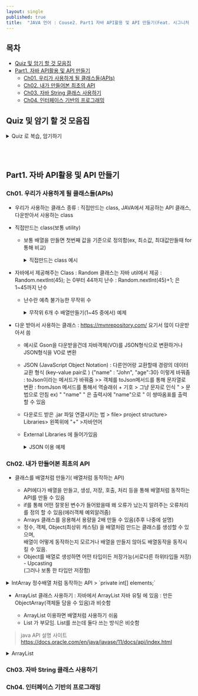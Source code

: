 ```yaml
---
layout: single
published: true
title:  "JAVA 언어 : Couse2. Part1 자바 API활용 및 API 만들기(Feat. 시그니처 백엔드 강의)"
---
```


## 목차

- [Quiz 및 암기 할 것 모음집](#quiz-및-암기-할-것-모음집)
- [Part1. 자바 API활용 및 API 만들기](#part1-자바-api활용-및-api-만들기)
  * [Ch01. 우리가 사용하게 될 클래스들(APIs)](#ch01-우리가-사용하게-될-클래스들apis)
  * [Ch02. 내가 만들어본 최초의 API](#ch02-내가-만들어본-최초의-api)
  * [Ch03. 자바 String 클래스 사용하기](#ch03-자바-string-클래스-사용하기)
  * [Ch04. 인터페이스 기반의 프로그래밍](#ch04-인터페이스-기반의-프로그래밍)




## Quiz 및 암기 할 것 모음집


<details>
  <summary>
    Quiz 로 복습, 암기하기
  </summary>
<div markdown="1">
  <br>

1. Random클래스를 이용하여 난수를  1~10까지 발생시키는 코드?
  <br>

2. 프로그래밍 언어나 플랫폼에 상관없이 데이터를 교환할 수 있도록 설계된 데이터 형식?

  <br>

3. 이름(name)이 홍길동이고 나이(age)가 30인 데이터를 JSON 형식으로 표현

  <br>

4. JSON 형식의 문자열을 자바 객체로 변환해주는 Gson API의 메서드를 기술

  <br>

5. 객체를 JSON 형식으로 변환해주는 Gson API의 메서드를 기술

  <br>

6. 생성자 안에서 다른 생성자를 호출할때 쓰는 것?
7. 자바에서 제공해주는 클래스 중 모든 객체를 배열에 저장하여 관리하는 클래스는 무엇인가?
8. ArrayList가 저장된 자바 패키지 이름을 쓰세요.
9. ArrayList에 객체를 저장하는 메서드 이름과 객체를 가져오는 메서드 이름을 쓰세요.
10. ArrayList에 저장된 객체의 개수를 구하는 메서드를 쓰세요.
11. ArrayList에 Book  타입처럼 특정 객체만 저장  하려면 어떻게 선언을 해야 하는가



<details>
  <summary>
    답안지
  </summary>

<div markdown="1">
  <br>

1. int num=rand.nextInt(10)+1
2. JSON
3. { “name”:”홍길동”,”age”:30}
4. fromJson()
5. toJson()
6. this(다른생성자 매개변수타입);
7. ArrayList
8. java.util
9. add, get
10. size
11. ArrayList<Book>


</div>
</details>



</div>
</details>

  <br>
  
  <br>
  


  <br>
  


## Part1. 자바 API활용 및 API 만들기

### Ch01. 우리가 사용하게 될 클래스들(APIs) 

* 우리가 사용하는 클래스 종류
  : 직접만드는 class, JAVA에서 제공하는 API 클래스, 다운받아서 사용하는 class

* 직접만드는 class(보통 utility)
  - 보통 배열을 만들면 첫번째 값을 기준으로 정의함(ex, 최소값, 최대값만들때 for 통해 비교)

    <details>
      <summary>
        직접만드는 class 예시
      </summary>
    
    <div markdown="1">
      <br>

  
       - 최소값, 최대값 클래스를 만들고..
  
      ```java
          public class MinMaxFindler {
              private MinMaxFindler(){   }
                public static int findMin(int[] arr){ 
                  int min=arr[0]; // 초기값
                  for(int i=1;i<arr.length;i++){
                      if(arr[i]<min){ 
                        min=arr[i];
                      }//
                }//
                return min;
            }
          public static int findMax(int[] arr){
              int max=arr[0]; // 초기값
              for(int i=1;i<arr.length;i++){
                  if(arr[i]>max){
                      max=arr[i];
                  }//
              }//
              return max;
              }
            }
      ```

    - 사용하는 예시
      
        ```java
        import fc.java.model2.MinMaxFindler;
    
        public class MinMaxFinderTest {
            public static void main(String[] args) {
                int[] arr={5,3,9,1,7};
                int min=MinMaxFindler.findMin(arr);
                int max=MinMaxFindler.findMax(arr);
                System.out.println("min = " + min); // 1
                System.out.println("max = " + max); // 9
            }
          }
      ```

    </div>
    </details>


* 자바에서 제공해주는 Class
  : Random 클래스는 자바 util에서 제공
  : Random.nextInt(45); 는 0부터 44까지 난수
  : Random.nextInt(45)+1; 은 1~45까지 난수

  - 난수란 예측 불가능한 무작위 수


    <details>
      <summary>
        무작위 6개 수 배열만들기(1~45 중에서) 예제
      </summary>
    
    <div markdown="1">
      <br>
    
    ```java
    import java.util.Random;
    
    public class RandomAPI {
        public static void main(String[] args) {
            Random rand=new Random();
            int[] arr=new int[6];
            int i=0; // 저장위치(pos)
            while (i<6){
                int num=rand.nextInt(45)+1; // 1~45 중에 숫자 하나 고르기
                boolean isDuplicate=false; // 기본으로 겹치지 않는다
                for(int j=0;j<i;j++){ //i번째 배열 숫자와 그전까지 숫자 중복하는지 확인하기
                    if(arr[j]==num){ 
                        isDuplicate=true; //같으면 트루 >>겹친다로
                        break;
                    }//
                }//
                if(!isDuplicate){ // 겹치지 않으면 다음 i++ 생성(i번째에 넘버 저장후 i에 1더해줌)
                    arr[i++]=num;
                }
            }//
            for(int num : arr){
                System.out.print(num+" ");
            }
        }
    }
    ```
    
    
    </div>
    </details>

* 다운 받아서 사용하는 클래스
  : https://mvnrepository.com/ 요기서 많이 다운받아서 씀

  - 예시로 Gson을 다운받을건데 자바객체(VO)를 JSON형식으로 변환하거나 JSON형식을 VO로 변환
  - JSON (JavaScript Object Notation) : 다른언어랑 교환할때 경량의 데이터 교환 형식 (key-value pair로 ) {"name" : "John", "age":30} 이렇게 바꿔줌
     : toJson이라는 메서드가 바꿔줌 >>  객체를 toJson메서드를 통해 문자열로 변환
     : fromJson 메서드를 통해서  역슬래쉬 + 기호 > 그냥 문자로 인식 \" > 문법으로 안침
    ex) " \"name\" " 은 출력시에 "name"으로 " 이 쌍따옴표를 출력할 수 있음
  - 다운로드 받은 .jar 파일 연결시키는 법 > file> project structure> Libraries> 왼쪽위에 "+" >자바언어
  - External Libraries 에 들어가있음
    
    <details>
      <summary>
        JSON 이용 예제
      </summary>
      
      <div markdown="1">
      <br>
      - 객체를 toJson메서드를 통해 문자열로 변환
        
      ```java
            import com.google.gson.Gson;
            import fc.java.model2.Person;
          
            public class GsonToAPI {
              public static void main(String[] args) {
                  Person person=new Person("John",30);
                  Gson gson=new Gson();
                  String json=gson.toJson(person); //문자열인 json 에다가  Gson 클래스의 toJson메서드를 사용해서 객체 person을 저장
                  //person객체를 toJson메서드를 통해 문자열로 변환
                  System.out.println(json); // JSON : {"name":"John","age":30}
                }
            }
      ```
 
     - Json 타입을 다시 객체타입으로 자바 객체로 변환
    
      ```java
            import com.google.gson.Gson;
            import fc.java.model2.Person;
            
              import java.util.ArrayList;
            
            public class GsonFromAPI {
                public static void main(String[] args) {
                     String json="{\"name\":\"John\",\"age\":30}"; // JSON->Person  "앞에 역슬래쉬 붙여서 기호로 인식
                     Gson gson=new Gson();
                     Person p=gson.fromJson(json, Person.class); // Person타입으로 바꿀때 > 특이한게 .class도 넣어줘야됨
                     System.out.println(p.getName()); // John
                     System.out.println(p.getAge());  // 30
                     System.out.println(p.toString());
                 }
             }
      ```
      
        </div>
  
    </details>


### Ch02. 내가 만들어본 최초의 API

* 클래스를 배열처럼 만들기( 배열처럼 동작하는 API)

  - API에다가 배열을 만들고, 생성, 저장, 호출, 처리 등을 통해 배열처럼 동작하는 API를 만들 수 있음
  - if를 통해 어떤 잘못된 변수가 들어왔을때 왜 오류가 났는지 알려주는 오류처리를 정의 할 수 있음(에러객체 예외알려줌)
  - Arrays 클래스를 응용해서 용량을 2배 만들 수 있음(추후 나중에 설명)
  - 정수, 객체, Object(최상위 캐스팅) 을 배열처럼 만드는 클래스를 생성할 수 있으며,  
    배열이 어떻게 동작하는지 모르거나 배열을 만들지 않아도 배열동작을 동작시킬 수 있음.
  - Object를 배열로 생성하면 어떤 타입이든 저장가능(서로다른 하위타입들 저장) - Upcasting  
    (그러나 보통 한 타입만 저장함)

<details>
  <summary>
    IntArray 정수배열 처럼 동작하는 API > `private int[] elements;`
  </summary>

<div markdown="1">
  <br>

  - 생성자는 생성, add는 저장, get은 불러오기, size는 사이즈
  
```java
import java.util.Arrays;

public class IntArray {
    private final int DEFAULT_CAPACITY=5; // 수정불가(final)=>상수
    private int[] elements;
    private int size=0;
    // 생성동작
    public IntArray(){
        elements=new int[DEFAULT_CAPACITY]; // 5개크기배열
    }
    // 저장하는 동작
    public void add(int element){
        if(size==elements.length){ //사이즈가 배열길이랑 같을때
            // 크기를 2배로 늘리는 작업
            ensureCapacity();  //따로 메서드 정의해줌
        }
        elements[size++]=element; //size번째 배열은 element이다
    }
    // 얻는동작
    public int get(int index){ // -1, 5~ 
        // index체크? if
         if(index<0 || index<=size){ //에러정의하기
            throw new IndexOutOfBoundsException("범위초과");
        }
        return elements[index];
    }
    // 원소의 개수를 넘겨주는 동작
    public int size(){
        return size;
    }
    public void ensureCapacity(){
        int newCapacity=elements.length*2;
        elements=Arrays.copyOf(elements, newCapacity); //Arrays 라는 API는 나중에 자세히 나옴
    }
}
```

</div>
</details>


* ArrayList  클래스 사용하기
  : 자바에서 ArrayList 자바 유틸 에 있음
  : 만든 ObjectArray(객체들 담을 수 있음)과 비슷함

   - ArrayList 이용하면 배열처럼 사용하기 쉬움
   - List 가 부모임. List를 쓰는데 둘다 쓰는 방식은 비슷함

> java API 설명 사이트
> https://docs.oracle.com/en/java/javase/11/docs/api/index.html  

<details>
  <summary>
    ArrayList
  </summary>

<div markdown="1">
  <br>

```java
import fc.java.model2.Book;

import java.util.ArrayList;

public class ArrayListTest {
    public static void main(String[] args) {
        // Book 3권을 배열에 저장하고 출력하세요.
        //ArrayList 활용하기
        ArrayList list=new ArrayList(1);
        //List list=new ArrayList(1);로 해도 상관없음. List가 부모여서
        //원하는 용량의 크기. 입력안하면 기본크기 10
        //계속 크기를 늘릴 수 있음(1넣어놔도 알아서 늘어남)
        //크기 제약이없음 add저장 get 내용 불러오기
        list.add(new Book("자바",15000, "한빛","홍길동"));
        list.add(new Book("C++",17000, "대림","이길동"));
        list.add(new Book("Python",16000, "정보","나길동"));

        // 북타입으로 빼내야됨.(북타입으로 저장햇기때문)
        System.out.println((Book)list.get(0)); //Book의 toString이 호출됨
        System.out.println(list.get(0));//Book의 toString이 호출됨 > Override



    }
}
```


</div>
</details>


### Ch03. 자바 String 클래스 사용하기




### Ch04. 인터페이스 기반의 프로그래밍




















